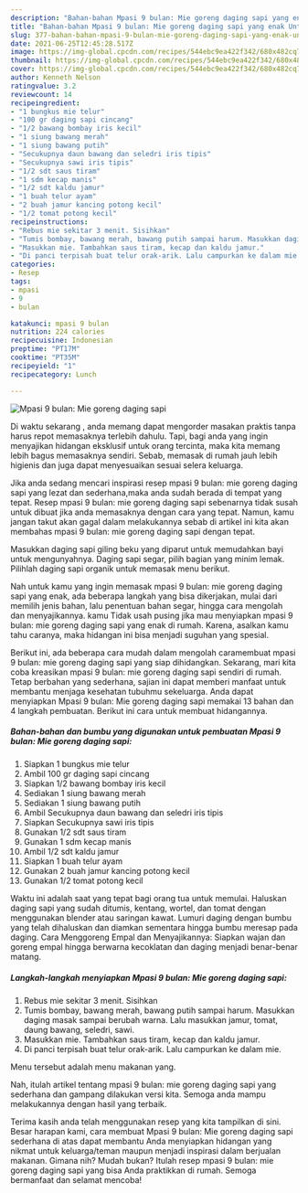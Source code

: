 ```yaml
---
description: "Bahan-bahan Mpasi 9 bulan: Mie goreng daging sapi yang enak Untuk Jualan"
title: "Bahan-bahan Mpasi 9 bulan: Mie goreng daging sapi yang enak Untuk Jualan"
slug: 377-bahan-bahan-mpasi-9-bulan-mie-goreng-daging-sapi-yang-enak-untuk-jualan
date: 2021-06-25T12:45:28.517Z
image: https://img-global.cpcdn.com/recipes/544ebc9ea422f342/680x482cq70/mpasi-9-bulan-mie-goreng-daging-sapi-foto-resep-utama.jpg
thumbnail: https://img-global.cpcdn.com/recipes/544ebc9ea422f342/680x482cq70/mpasi-9-bulan-mie-goreng-daging-sapi-foto-resep-utama.jpg
cover: https://img-global.cpcdn.com/recipes/544ebc9ea422f342/680x482cq70/mpasi-9-bulan-mie-goreng-daging-sapi-foto-resep-utama.jpg
author: Kenneth Nelson
ratingvalue: 3.2
reviewcount: 14
recipeingredient:
- "1 bungkus mie telur"
- "100 gr daging sapi cincang"
- "1/2 bawang bombay iris kecil"
- "1 siung bawang merah"
- "1 siung bawang putih"
- "Secukupnya daun bawang dan seledri iris tipis"
- "Secukupnya sawi iris tipis"
- "1/2 sdt saus tiram"
- "1 sdm kecap manis"
- "1/2 sdt kaldu jamur"
- "1 buah telur ayam"
- "2 buah jamur kancing potong kecil"
- "1/2 tomat potong kecil"
recipeinstructions:
- "Rebus mie sekitar 3 menit. Sisihkan"
- "Tumis bombay, bawang merah, bawang putih sampai harum. Masukkan daging masak sampai berubah warna. Lalu masukkan jamur, tomat, daung bawang, seledri, sawi."
- "Masukkan mie. Tambahkan saus tiram, kecap dan kaldu jamur."
- "Di panci terpisah buat telur orak-arik. Lalu campurkan ke dalam mie."
categories:
- Resep
tags:
- mpasi
- 9
- bulan

katakunci: mpasi 9 bulan 
nutrition: 224 calories
recipecuisine: Indonesian
preptime: "PT17M"
cooktime: "PT35M"
recipeyield: "1"
recipecategory: Lunch

---
```



![Mpasi 9 bulan: Mie goreng daging sapi](https://img-global.cpcdn.com/recipes/544ebc9ea422f342/680x482cq70/mpasi-9-bulan-mie-goreng-daging-sapi-foto-resep-utama.jpg)

Di waktu  sekarang , anda memang dapat mengorder masakan praktis tanpa harus repot memasaknya terlebih dahulu. Tapi, bagi anda yang ingin menyajikan hidangan eksklusif untuk orang tercinta, maka kita memang lebih bagus memasaknya sendiri. Sebab, memasak di rumah jauh lebih higienis dan juga dapat menyesuaikan sesuai selera keluarga.

Jika anda sedang mencari inspirasi resep mpasi 9 bulan: mie goreng daging sapi yang lezat dan sederhana,maka anda sudah berada di tempat yang tepat. Resep mpasi 9 bulan: mie goreng daging sapi  sebenarnya tidak susah untuk dibuat jika anda memasaknya dengan cara yang tepat. Namun, kamu jangan takut akan gagal dalam melakukannya 
sebab di artikel ini kita akan membahas mpasi 9 bulan: mie goreng daging sapi dengan tepat.  

Masukkan daging sapi giling beku yang diparut untuk memudahkan bayi untuk mengunyahnya. Daging sapi segar, pilih bagian yang minim lemak. Pilihlah daging sapi organik untuk memasak menu berikut.

Nah untuk kamu yang ingin memasak mpasi 9 bulan: mie goreng daging sapi yang enak, ada beberapa langkah yang bisa dikerjakan, mulai dari memilih jenis bahan, lalu penentuan bahan segar, hingga cara mengolah dan menyajikannya. kamu Tidak usah pusing jika mau menyiapkan mpasi 9 bulan: mie goreng daging sapi yang enak di rumah. Karena, asalkan kamu  tahu caranya, maka hidangan ini bisa menjadi suguhan yang spesial.

Berikut ini, ada beberapa cara mudah dalam mengolah caramembuat mpasi 9 bulan: mie goreng daging sapi yang siap dihidangkan. Sekarang, mari kita coba kreasikan mpasi 9 bulan: mie goreng daging sapi sendiri di rumah. Tetap berbahan yang sederhana, sajian ini dapat memberi manfaat untuk membantu menjaga kesehatan tubuhmu sekeluarga. Anda dapat menyiapkan Mpasi 9 bulan: Mie goreng daging sapi memakai 13 bahan dan 4 langkah pembuatan. Berikut ini cara untuk membuat hidangannya.

<!--inarticleads1-->

##### Bahan-bahan dan bumbu yang digunakan untuk pembuatan Mpasi 9 bulan: Mie goreng daging sapi:

1. Siapkan 1 bungkus mie telur
1. Ambil 100 gr daging sapi cincang
1. Siapkan 1/2 bawang bombay iris kecil
1. Sediakan 1 siung bawang merah
1. Sediakan 1 siung bawang putih
1. Ambil Secukupnya daun bawang dan seledri iris tipis
1. Siapkan Secukupnya sawi iris tipis
1. Gunakan 1/2 sdt saus tiram
1. Gunakan 1 sdm kecap manis
1. Ambil 1/2 sdt kaldu jamur
1. Siapkan 1 buah telur ayam
1. Gunakan 2 buah jamur kancing potong kecil
1. Gunakan 1/2 tomat potong kecil


Waktu ini adalah saat yang tepat bagi orang tua untuk memulai. Haluskan daging sapi yang sudah ditumis, kentang, wortel, dan tomat dengan menggunakan blender atau saringan kawat. Lumuri daging dengan bumbu yang telah dihaluskan dan diamkan sementara hingga bumbu meresap pada daging. Cara Menggoreng Empal dan Menyajikannya: Siapkan wajan dan goreng empal hingga berwarna kecoklatan dan daging menjadi benar-benar matang. 

<!--inarticleads2-->

##### Langkah-langkah menyiapkan Mpasi 9 bulan: Mie goreng daging sapi:

1. Rebus mie sekitar 3 menit. Sisihkan
1. Tumis bombay, bawang merah, bawang putih sampai harum. Masukkan daging masak sampai berubah warna. Lalu masukkan jamur, tomat, daung bawang, seledri, sawi.
1. Masukkan mie. Tambahkan saus tiram, kecap dan kaldu jamur.
1. Di panci terpisah buat telur orak-arik. Lalu campurkan ke dalam mie.


Menu tersebut adalah menu makanan yang. 

Nah, itulah artikel tentang  mpasi 9 bulan: mie goreng daging sapi  yang sederhana dan gampang dilakukan versi kita. Semoga anda mampu melakukannya dengan hasil yang terbaik. 

Terima kasih anda telah menggunakan resep yang kita tampilkan di sini. Besar harapan kami, cara membuat  Mpasi 9 bulan: Mie goreng daging sapi sederhana di atas dapat membantu Anda menyiapkan hidangan yang nikmat untuk keluarga/teman maupun menjadi inspirasi dalam berjualan makanan. Gimana nih? Mudah bukan? Itulah resep mpasi 9 bulan: mie goreng daging sapi yang bisa Anda praktikkan di rumah. Semoga bermanfaat dan selamat mencoba!

